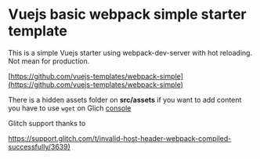 Vuejs basic webpack simple starter template
=================

This is a simple Vuejs starter using webpack-dev-server with hot reloading. Not mean for production.

[https://github.com/vuejs-templates/webpack-simple](https://github.com/vuejs-templates/webpack-simple)

There is a hidden assets folder on **src/assets** if you want to add content you have to use `wget` on Glich [console](https://glitch.com/edit/console.html)

Glitch support thanks to 

[https://support.glitch.com/t/invalid-host-header-webpack-compiled-successfully/3639)](https://support.glitch.com/t/invalid-host-header-webpack-compiled-successfully/3639)

